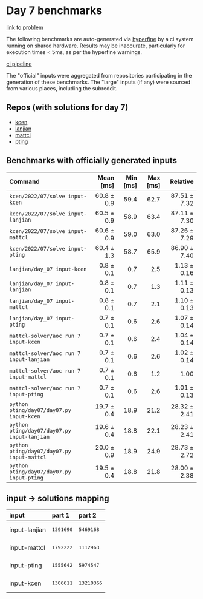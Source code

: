 # Day 7 benchmarks

[link to problem](http://adventofcode.com/2022/day/7)

The following benchmarks are auto-generated via [hyperfine](https://github.com/sharkdp/hyperfine) by a ci system running on shared hardware. Results may be inaccurate, particularly for execution times < 5ms, as per the hyperfine warnings.

[ci pipeline](http://ci.papercode.net:8080/teams/aoc2022/pipelines/aoc-compare-2022)

The "official" inputs were aggregated from repositories participating in the generation of these benchmarks. The "large" inputs (if any) were sourced from various places, including the subreddit.

## Repos (with solutions for day 7)


- [kcen](https://github.com/kcen/AdventOfCode)
- [lanjian](https://github.com/LanJian/aoc-2022)
- [mattcl](https://github.com/mattcl/aoc2022)
- [pting](https://github.com/pting/aoc2022)

## Benchmarks with officially generated inputs
| Command | Mean [ms] | Min [ms] | Max [ms] | Relative |
|:---|---:|---:|---:|---:|
| `kcen/2022/07/solve input-kcen` | 60.8 ± 0.9 | 59.4 | 62.7 | 87.51 ± 7.32 |
| `kcen/2022/07/solve input-lanjian` | 60.5 ± 0.9 | 58.9 | 63.4 | 87.11 ± 7.30 |
| `kcen/2022/07/solve input-mattcl` | 60.6 ± 0.9 | 59.0 | 63.0 | 87.26 ± 7.29 |
| `kcen/2022/07/solve input-pting` | 60.4 ± 1.3 | 58.7 | 65.9 | 86.90 ± 7.40 |
| `lanjian/day_07 input-kcen` | 0.8 ± 0.1 | 0.7 | 2.5 | 1.13 ± 0.16 |
| `lanjian/day_07 input-lanjian` | 0.8 ± 0.1 | 0.7 | 1.3 | 1.11 ± 0.13 |
| `lanjian/day_07 input-mattcl` | 0.8 ± 0.1 | 0.7 | 2.1 | 1.10 ± 0.13 |
| `lanjian/day_07 input-pting` | 0.7 ± 0.1 | 0.6 | 2.6 | 1.07 ± 0.14 |
| `mattcl-solver/aoc run 7 input-kcen` | 0.7 ± 0.1 | 0.6 | 2.4 | 1.04 ± 0.14 |
| `mattcl-solver/aoc run 7 input-lanjian` | 0.7 ± 0.1 | 0.6 | 2.6 | 1.02 ± 0.14 |
| `mattcl-solver/aoc run 7 input-mattcl` | 0.7 ± 0.1 | 0.6 | 1.2 | 1.00 |
| `mattcl-solver/aoc run 7 input-pting` | 0.7 ± 0.1 | 0.6 | 2.6 | 1.01 ± 0.13 |
| `python pting/day07/day07.py input-kcen` | 19.7 ± 0.4 | 18.9 | 21.2 | 28.32 ± 2.41 |
| `python pting/day07/day07.py input-lanjian` | 19.6 ± 0.4 | 18.8 | 22.1 | 28.23 ± 2.41 |
| `python pting/day07/day07.py input-mattcl` | 20.0 ± 0.9 | 18.9 | 24.9 | 28.73 ± 2.72 |
| `python pting/day07/day07.py input-pting` | 19.5 ± 0.4 | 18.8 | 21.8 | 28.00 ± 2.38 |

## input -> solutions mapping
|input|part 1|part 2|
|:---|:---|:---|
|input-lanjian|<pre>1391690</pre>|<pre>5469168</pre>|
|input-mattcl|<pre>1792222</pre>|<pre>1112963</pre>|
|input-pting|<pre>1555642</pre>|<pre>5974547</pre>|
|input-kcen|<pre>1306611</pre>|<pre>13210366</pre>|
